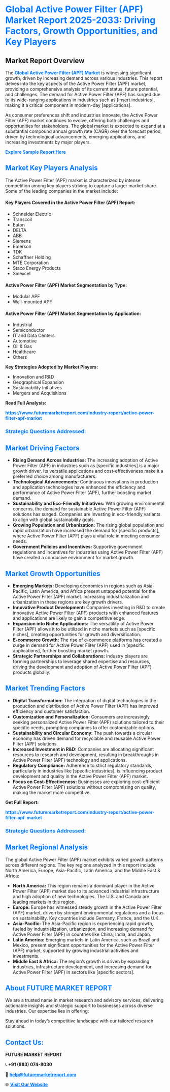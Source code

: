 <h1 style="color: #007BFF;">Global Active Power Filter (APF) Market Report 2025-2033: Driving Factors, Growth Opportunities, and Key Players</h1>

<section id="overview">
<h2>Market Report Overview</h2>
<p>The <a href="https://www.futuremarketreport.com/industry-report/active-power-filter-apf-market" style="color: #007BFF; text-decoration: none;"><strong>Global Active Power Filter (APF) Market</strong></a> is witnessing significant growth, driven by increasing demand across various industries. This report delves into the key aspects of the Active Power Filter (APF) market, providing a comprehensive analysis of its current status, future potential, and challenges. The demand for Active Power Filter (APF) has surged due to its wide-ranging applications in industries such as [insert industries], making it a critical component in modern-day [applications].</p>
<p>As consumer preferences shift and industries innovate, the Active Power Filter (APF) market continues to evolve, offering both challenges and opportunities for stakeholders. The global market is expected to expand at a substantial compound annual growth rate (CAGR) over the forecast period, driven by technological advancements, emerging applications, and increasing investments by major players.</p>
</section>

<section id="overview">
<p><a href="https://www.futuremarketreport.com/request-sample/reportId=57364" style="color: #007BFF; text-decoration: none;"><strong>Explore Sample Report Here</strong></a></p>
</section>

<section id="key-players">
<h2 style="color: #007BFF;">Market Key Players Analysis</h2>
<p>The Active Power Filter (APF) market is characterized by intense competition among key players striving to capture a larger market share. Some of the leading companies in the market include:</p>
<h4>Key Players Covered in the Active Power Filter (APF) Report:</h4>
<ul><li>Schneider Electric</li><li>Transcoil</li><li>Eaton</li><li>DELTA</li><li>ABB</li><li>Siemens</li><li>Emerson</li><li>TDK</li><li>Schaffner Holding</li><li>MTE Corporation</li><li>Staco Energy Products</li><li>Sinexcel</li></ul>
<h4>Active Power Filter (APF) Market Segmentation by Type:</h4>
<ul><li>Modular APF</li><li>Wall-mounted APF</li></ul>

<h4>Active Power Filter (APF) Market Segmentation by Application:</h4>
<ul><li>Industrial</li><li>Semiconductor</li><li>IT and Data Centers</li><li>Automotive</li><li>Oil &amp; Gas</li><li>Healthcare</li><li>Others</li></ul>
<p><strong>Key Strategies Adopted by Market Players:</strong></p>
<ul>
<li>Innovation and R&D</li>
<li>Geographical Expansion</li>
<li>Sustainability Initiatives</li>
<li>Mergers and Acquisitions</li>
</ul>
</section>

<section>
<p><strong>Read Full Analysis: </strong></p><a href="https://www.futuremarketreport.com/industry-report/active-power-filter-apf-market" style="color: #007BFF; text-decoration: none;"><strong>https://www.futuremarketreport.com/industry-report/active-power-filter-apf-market</strong></a>
<h3 style="color: #007BFF;">Strategic Questions Addressed:</h3>
</section>

<section id="driving-factors">
<h2 style="color: #007BFF;">Market Driving Factors</h2>
<ul>
<li><strong>Rising Demand Across Industries:</strong> The increasing adoption of Active Power Filter (APF) in industries such as [specific industries] is a major growth driver. Its versatile applications and cost-effectiveness make it a preferred choice among manufacturers.</li>
<li><strong>Technological Advancements:</strong> Continuous innovations in production and application technologies have enhanced the efficiency and performance of Active Power Filter (APF), further boosting market demand.</li>
<li><strong>Sustainability and Eco-Friendly Initiatives:</strong> With growing environmental concerns, the demand for sustainable Active Power Filter (APF) solutions has surged. Companies are investing in eco-friendly variants to align with global sustainability goals.</li>
<li><strong>Growing Population and Urbanization:</strong> The rising global population and rapid urbanization have increased the demand for [specific products], where Active Power Filter (APF) plays a vital role in meeting consumer needs.</li>
<li><strong>Government Policies and Incentives:</strong> Supportive government regulations and incentives for industries using Active Power Filter (APF) have created a conducive environment for market growth.</li>
</ul>
</section>

<section id="growth-opportunities">
<h2 style="color: #007BFF;">Market Growth Opportunities</h2>
<ul>
<li><strong>Emerging Markets:</strong> Developing economies in regions such as Asia-Pacific, Latin America, and Africa present untapped potential for the Active Power Filter (APF) market. Increasing industrialization and urbanization in these regions are key growth drivers.</li>
<li><strong>Innovative Product Development:</strong> Companies investing in R&D to create innovative Active Power Filter (APF) products with enhanced features and applications are likely to gain a competitive edge.</li>
<li><strong>Expansion into Niche Applications:</strong> The versatility of Active Power Filter (APF) allows it to be utilized in niche markets such as [specific niches], creating opportunities for growth and diversification.</li>
<li><strong>E-commerce Growth:</strong> The rise of e-commerce platforms has created a surge in demand for Active Power Filter (APF) used in [specific applications], further boosting market growth.</li>
<li><strong>Strategic Partnerships and Collaborations:</strong> Industry players are forming partnerships to leverage shared expertise and resources, driving the development and adoption of Active Power Filter (APF) products globally.</li>
</ul>
</section>

<section id="trending-factors">
<h2 style="color: #007BFF;">Market Trending Factors</h2>
<ul>
<li><strong>Digital Transformation:</strong> The integration of digital technologies in the production and distribution of Active Power Filter (APF) has improved efficiency and customer satisfaction.</li>
<li><strong>Customization and Personalization:</strong> Consumers are increasingly seeking personalized Active Power Filter (APF) solutions tailored to their specific needs, prompting companies to offer customizable options.</li>
<li><strong>Sustainability and Circular Economy:</strong> The push towards a circular economy has driven demand for recyclable and reusable Active Power Filter (APF) solutions.</li>
<li><strong>Increased Investment in R&D:</strong> Companies are allocating significant resources to research and development, resulting in breakthroughs in Active Power Filter (APF) technology and applications.</li>
<li><strong>Regulatory Compliance:</strong> Adherence to strict regulatory standards, particularly in industries like [specific industries], is influencing product development and quality in the Active Power Filter (APF) market.</li>
<li><strong>Focus on Cost-Effectiveness:</strong> Businesses are exploring cost-efficient Active Power Filter (APF) solutions without compromising on quality, making the market more competitive.</li>
</ul>
</section>

<section>
<p><strong>Get Full Report: </strong></p><a href="https://www.futuremarketreport.com/industry-report/active-power-filter-apf-market" style="color: #007BFF; text-decoration: none;"><strong>https://www.futuremarketreport.com/industry-report/active-power-filter-apf-market</strong></a>
<h3 style="color: #007BFF;">Strategic Questions Addressed:</h3>
</section>


<section id="regional-analysis">
<h2 style="color: #007BFF;">Market Regional Analysis</h2>
<p>The global Active Power Filter (APF) market exhibits varied growth patterns across different regions. The key regions analyzed in this report include North America, Europe, Asia-Pacific, Latin America, and the Middle East & Africa:</p>
<ul>
<li><strong>North America:</strong> This region remains a dominant player in the Active Power Filter (APF) market due to its advanced industrial infrastructure and high adoption of new technologies. The U.S. and Canada are leading markets in this region.</li>
<li><strong>Europe:</strong> Europe has witnessed steady growth in the Active Power Filter (APF) market, driven by stringent environmental regulations and a focus on sustainability. Key countries include Germany, France, and the U.K.</li>
<li><strong>Asia-Pacific:</strong> The Asia-Pacific region is experiencing rapid growth, fueled by industrialization, urbanization, and increasing demand for Active Power Filter (APF) in countries like China, India, and Japan.</li>
<li><strong>Latin America:</strong> Emerging markets in Latin America, such as Brazil and Mexico, present significant opportunities for the Active Power Filter (APF) market, supported by growing industrial activities and investments.</li>
<li><strong>Middle East & Africa:</strong> The region’s growth is driven by expanding industries, infrastructure development, and increasing demand for Active Power Filter (APF) in sectors like [specific sectors].</li>
</ul>
</section>

<footer>
<h2 style="color: #007BFF;">About FUTURE MARKET REPORT</h2>
<p>We are a trusted name in market research and advisory services, delivering actionable insights and strategic support to businesses across diverse industries. Our expertise lies in offering:</p>

<p>Stay ahead in today’s competitive landscape with our tailored research solutions.</p>

<h2 style="color: #007BFF;">Contact Us:</h2>
<p><strong>FUTURE MARKET REPORT</strong></p>
<p>📞 <strong>+91 (883) 074-8030</strong></p>
<p>📧 <strong><a href="mailto:help@futuremarketreport.com" style="color: #007BFF;">help@futuremarketreport.com</a></strong></p>
<p>🌐 <strong><a href="https://www.futuremarketreport.com/" style="color: #007BFF;">Visit Our Website</a></strong></p>
</footer>